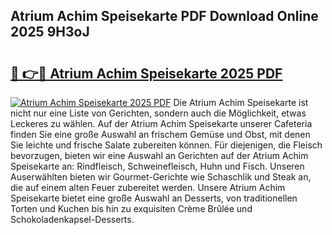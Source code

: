 ## Atrium Achim Speisekarte PDF Download Online 2025 9H3oJ

# <h2><a href="http://gcc8wg.nevu.top/?p=Atrium+Achim+Speisekarte">🔗 👉🔴 Atrium Achim Speisekarte 2025 PDF</a></h2>

[![Atrium Achim Speisekarte 2025 PDF](https://i.imgur.com/dBaPXMq.png)](http://gcc8wg.nevu.top/?p=Atrium+Achim+Speisekarte)
Die Atrium Achim Speisekarte ist nicht nur eine Liste von Gerichten, sondern auch die Möglichkeit, etwas Leckeres zu wählen. Auf der Atrium Achim Speisekarte unserer Cafeteria finden Sie eine große Auswahl an frischem Gemüse und Obst, mit denen Sie leichte und frische Salate zubereiten können. Für diejenigen, die Fleisch bevorzugen, bieten wir eine Auswahl an Gerichten auf der Atrium Achim Speisekarte an: Rindfleisch, Schweinefleisch, Huhn und Fisch. Unseren Auserwählten bieten wir Gourmet-Gerichte wie Schaschlik und Steak an, die auf einem alten Feuer zubereitet werden. Unsere Atrium Achim Speisekarte bietet eine große Auswahl an Desserts, von traditionellen Torten und Kuchen bis hin zu exquisiten Crème Brûlée und Schokoladenkapsel-Desserts.
